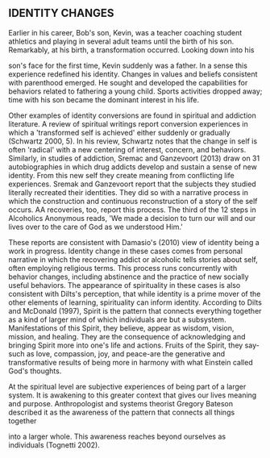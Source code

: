 ## IDENTITY CHANGES

Earlier in his career, Bob's son, Kevin, was a teacher coaching student athletics and playing in several adult teams until the birth of his son. Remarkably, at his birth, a transformation occurred. Looking down into his

son's face for the first time, Kevin suddenly was a father. In a sense this experience redefined his identity. Changes in values and beliefs consistent with parenthood emerged. He sought and developed the capabilities for behaviors related to fathering a young child. Sports activities dropped away; time with his son became the dominant interest in his life.

Other examples of identity conversions are found in spiritual and addiction literature. A review of spiritual writings report conversion experiences in which a 'transformed self is achieved' either suddenly or gradually (Schwartz 2000, 5). In his review, Schwartz notes that the change in self is often 'radical' with a new centering of interest, concern, and behaviors. Similarly, in studies of addiction, Sremac and Ganzevoort (2013) draw on 31 autobiographies in which drug addicts develop and sustain a sense of new identity. From this new self they create meaning from conflicting life experiences. Sremak and Ganzevoort report that the subjects they studied literally recreated their identities. They did so with a narrative process in which the construction and continuous reconstruction of a story of the self occurs. AA recoveries, too, report this process. The third of the 12 steps in Alcoholics Anonymous reads, 'We made a decision to turn our will and our lives over to the care of God as we understood Him.'

These reports are consistent with Damasio's (2010) view of identity being a work in progress. Identity change in these cases comes from personal narrative in which the recovering addict or alcoholic tells stories about self, often employing religious terms. This process runs concurrently with behavior changes, including abstinence and the practice of new socially useful behaviors. The appearance of spirituality in these cases is also consistent with Dilts's perception, that while identity is a prime mover of the other elements of learning, spirituality can inform identity. According to Dilts and McDonald (1997), Spirit is the pattern that connects everything together as a kind of larger mind of which individuals are but a subsystem. Manifestations of this Spirit, they believe, appear as wisdom, vision, mission, and healing. They are the consequence of acknowledging and bringing Spirit more into one's life and actions. Fruits of the Spirit, they say-such as love, compassion, joy, and peace-are the generative and transformative results of being more in harmony with what Einstein called God's thoughts.

At the spiritual level are subjective experiences of being part of a larger system. It is awakening to this greater context that gives our lives meaning and purpose. Anthropologist and systems theorist Gregory Bateson described it as the awareness of the pattern that connects all things together

into a larger whole. This awareness reaches beyond ourselves as individuals (Tognetti 2002).
